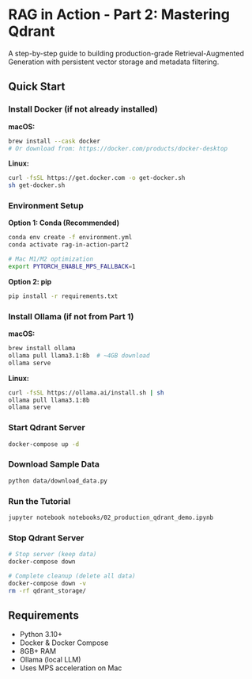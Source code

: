 # RAG in Action - Part 2: Mastering Qdrant

A step-by-step guide to building production-grade Retrieval-Augmented Generation with persistent vector storage and metadata filtering.

## Quick Start

### Install Docker (if not already installed)

**macOS:**
```bash
brew install --cask docker
# Or download from: https://docker.com/products/docker-desktop
```

**Linux:**
```bash
curl -fsSL https://get.docker.com -o get-docker.sh
sh get-docker.sh
```

### Environment Setup

**Option 1: Conda (Recommended)**
```bash
conda env create -f environment.yml
conda activate rag-in-action-part2

# Mac M1/M2 optimization
export PYTORCH_ENABLE_MPS_FALLBACK=1
```

**Option 2: pip**
```bash
pip install -r requirements.txt
```

### Install Ollama (if not from Part 1)

**macOS:**
```bash
brew install ollama
ollama pull llama3.1:8b  # ~4GB download
ollama serve
```

**Linux:**
```bash
curl -fsSL https://ollama.ai/install.sh | sh
ollama pull llama3.1:8b
ollama serve
```

### Start Qdrant Server

```bash
docker-compose up -d
```

### Download Sample Data

```bash
python data/download_data.py
```

### Run the Tutorial

```bash
jupyter notebook notebooks/02_production_qdrant_demo.ipynb
```

### Stop Qdrant Server

```bash
# Stop server (keep data)
docker-compose down

# Complete cleanup (delete all data)
docker-compose down -v
rm -rf qdrant_storage/
```

## Requirements

- Python 3.10+
- Docker & Docker Compose
- 8GB+ RAM
- Ollama (local LLM)
- Uses MPS acceleration on Mac